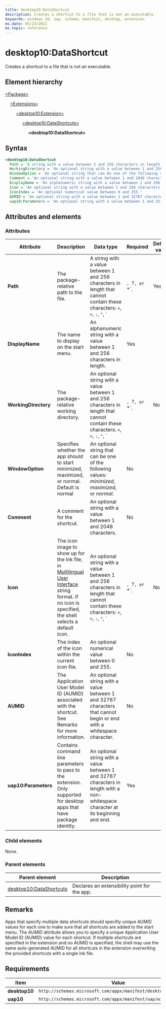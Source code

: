 ```yaml
---
title: desktop10:DataShortcut
description: Creates a shortcut to a file that is not an executable.
keywords: windows 10, uwp, schema, manifest, desktop, extension
ms.date: 05/23/2022
ms.topic: reference
---
```


# desktop10:DataShortcut

Creates a shortcut to a file that is not an executable.

## Element hierarchy

[\<Package\>](element-package.md)

&nbsp;&nbsp;&nbsp;&nbsp;[\<Extensions\>](element-1-extensions.md)

&nbsp;&nbsp;&nbsp;&nbsp; &nbsp;&nbsp;&nbsp;&nbsp;[\<desktop10:Extension\>](element-desktop10-extension.md)

&nbsp;&nbsp;&nbsp;&nbsp; &nbsp;&nbsp;&nbsp;&nbsp; &nbsp;&nbsp;&nbsp;&nbsp;[\<desktop10:DataShortcuts\>](element-desktop10-datashortcuts.md)

&nbsp;&nbsp;&nbsp;&nbsp; &nbsp;&nbsp;&nbsp;&nbsp; &nbsp;&nbsp;&nbsp;&nbsp; &nbsp;&nbsp;&nbsp;&nbsp;**\<desktop10:DataShortcut\>**

## Syntax

```xml
<desktop10:DataShortcut
  Path = 'A string with a value between 1 and 256 characters in length that cannot contain these characters: <, >, :, ", |, ?, or *.'
  WorkingDirectory = 'An optional string with a value between 1 and 256 characters in length that cannot contain these characters: <, >, :, ", |, ?, or *.'
  WindowOption = 'An optional string that can be one of the following values: "minimized", "maximized", or "normal".'
  Comment = 'An optional string with a value between 1 and 2048 characters.'
  DisplayName = 'An alphanumeric string with a value between 1 and 256 characters in length.'
  Icon = 'An optional string with a value between 1 and 256 characters in length that  cannot contain these characters: <, >, :, ", |, ?, or *.'
  IconIndex = 'An optional numerical value between 0 and 255.'
  AUMID = 'An optional string with a value between 1 and 32767 characters that cannot begin or end with a whitespace character.'
  uap10:Parameters = 'An optional string with a value between 1 and 32767 characters in length with a non-whitespace character at its beginning and end.' />
```

## Attributes and elements

### Attributes

| Attribute | Description | Data type | Required | Default value |
|-|-|-|-|-|
| **Path** | The package-relative path to the file. | A string with a value between 1 and 256 characters in length that cannot contain these characters: `<`, `>`, `:`, `"`, `|`, `?`, or `*`. | Yes |  |
| **DisplayName** | The name to display on the start menu. | An alphanumeric string with a value between 1 and 256 characters in length. | Yes |  |
| **WorkingDirectory** | The package-relative working directory. | An optional string with a value between 1 and 256 characters in length that cannot contain these characters: `<`, `>`, `:`, `"`, `|`, `?`, or `*`. | No |  |
| **WindowOption** | Specifies whether the app should to start minimized, maximized, or normal.  Default is normal | An optional string that can be one of the following values: *minimized*, *maximized*, or *normal*. | No |  |
| **Comment** | A comment for the shortcut. | An optional string with a value between 1 and 2048 characters. | No |  |
| **Icon** | The icon image to show up for the lnk file, in [Multilingual User Interface](/windows/win32/intl/multilingual-user-interface) string format. If no icon is specified, the shell selects a default icon. | An optional string with a value between 1 and 256 characters in length that  cannot contain these characters: `<`, `>`, `:`, `"`, `|`, `?`, or `*`. | No |  |
| **IconIndex** | The index of the icon within the current icon file. | An optional numerical value between 0 and 255. | No |  |
| **AUMID** | The Application User Model ID (AUMID) associated with the shortcut. See Remarks for more information. |An optional string with a value between 1 and 32767 characters that cannot begin or end with a whitespace character. | No |  |
| **uap10:Parameters** | Contains command line parameters to pass to the extension. Only supported for desktop apps that have package identity. | An optional string with a value between 1 and 32767 characters in length with a non-whitespace character at its beginning and end. | Yes |  |

### Child elements

None.

### Parent elements

| Parent element | Description |
|-|-|
| [desktop10:DataShortcuts](element-desktop10-datashortcuts.md) | Declares an extensibility point for the app. |

## Remarks

Apps that specify multiple data shortcuts should specifiy unique AUMID values for each one to make sure that all shortcuts are added to the start menu. The *AUMID* attribute allows you to specify a unique Application User Model ID (AUMID) value for each shortcut. If multiple shortcuts are specified in the extension and no AUMID is specified, the shell may use the same auto-generated AUMID for all shortcuts in the extension overwriting the provided shortcuts with a single lnk file.

## Requirements

| Item  | Value  |
|--|--|
| **desktop10** | `http://schemas.microsoft.com/appx/manifest/desktop/windows10/10` |
| **uap10** | `http://schemas.microsoft.com/appx/manifest/uap/windows10/10` |
